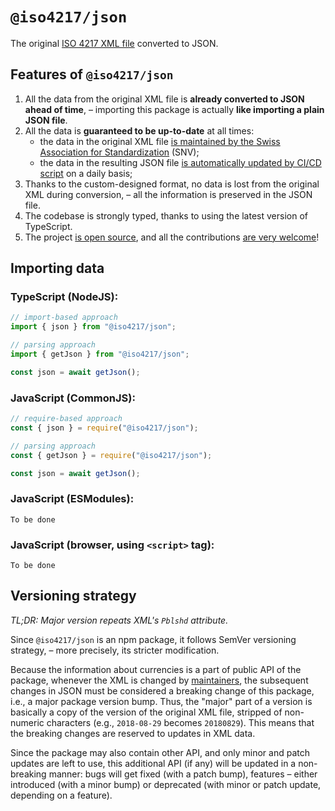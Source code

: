 # `@iso4217/json`

The original [ISO 4217 XML file][1] converted to JSON.

## Features of `@iso4217/json`
1. All the data from the original XML file is **already converted to JSON ahead of time**, – importing this package is actually **like importing a plain JSON file**.
1. All the data is **guaranteed to be up-to-date** at all times:
    - the data in the original XML file [is maintained by the Swiss Association for Standardization][2] (SNV);
    - the data in the resulting JSON file [is automatically updated by CI/CD script][3] on a daily basis;
1. Thanks to the custom-designed format, no data is lost from the original XML during conversion, – all the information is preserved in the JSON file.
1. The codebase is strongly typed, thanks to using the latest version of TypeScript.
1. The project [is open source][4], and all the contributions [are very welcome][5]!

## Importing data

### TypeScript (NodeJS):

```ts
// import-based approach
import { json } from "@iso4217/json";
```

```ts
// parsing approach
import { getJson } from "@iso4217/json";

const json = await getJson();
```

### JavaScript (CommonJS):

```ts
// require-based approach
const { json } = require("@iso4217/json");
```

```ts
// parsing approach
const { getJson } = require("@iso4217/json");

const json = await getJson();
```

### JavaScript (ESModules):

```
To be done
```

### JavaScript (browser, using `<script>` tag):

```
To be done
```

## Versioning strategy

_TL;DR: Major version repeats XML's `Pblshd` attribute._

Since `@iso4217/json` is an npm package, it follows SemVer versioning strategy, – more precisely, its stricter modification.

Because the information about currencies is a part of public API of the package, whenever the XML is changed by [maintainers][2], the subsequent changes in JSON must be considered a breaking change of this package, i.e., a major package version bump. Thus, the "major" part of a version is basically a copy of the version of the original XML file, stripped of non-numeric characters (e.g., `2018-08-29` becomes `20180829`). This means that the breaking changes are reserved to updates in XML data.

Since the package may also contain other API, and only minor and patch updates are left to use, this additional API (if any) will be updated in a non-breaking manner: bugs will get fixed (with a patch bump), features – either introduced (with a minor bump) or deprecated (with minor or patch update, depending on a feature).

  [1]: https://www.six-group.com/dam/download/financial-information/data-center/iso-currrency/amendments/lists/list_one.xml
  [2]: https://www.six-group.com/en/products-services/financial-information/data-standards.html#maintenance-agency
  [3]: https://github.com/parzh/iso4217/blob/28cc291e156b2f648766d7b4fd914d273e985e49/.github/workflows/publish-xml-updates.yml
  [4]: https://github.com/parzh/iso4217
  [5]: https://github.com/parzh/iso4217/issues
